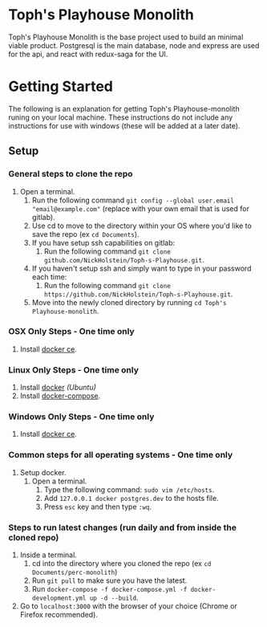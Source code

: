 # Toph's Playhouse Monolith
Toph's Playhouse Monolith is the base project used to build an minimal viable product.
Postgresql is the main database, node and express are used for the api, and react with redux-saga for the UI.

# Getting Started

The following is an explanation for getting Toph's Playhouse-monolith runing on your local machine. These instructions do not include any instructions for use with windows (these will be added at a later date).

## Setup

### General steps to clone the repo
1. Open a terminal.
    1. Run the following command `git config --global user.email "email@example.com"` (replace with your own email that is used for gitlab).
    1. Use cd to move to the directory within your OS where you'd like to save the repo (ex `cd Documents`).
    1. If you have setup ssh capabilities on gitlab:
        1. Run the following command `git clone github.com/NickHolstein/Toph-s-Playhouse.git`.
    1. If you haven't setup ssh and simply want to type in your password each time:
        1. Run the following command `git clone https://github.com/NickHolstein/Toph-s-Playhouse.git`.
    1. Move into the newly cloned directory by running `cd Toph's Playhouse-monolith`.

### OSX Only Steps - One time only
1. Install [docker ce](https://store.docker.com/editions/community/docker-ce-desktop-mac).

### Linux Only Steps - One time only
1. Install [docker](https://docs.docker.com/engine/installation/linux/docker-ce/ubuntu/#install-docker-ce) _(Ubuntu)_
1. Install [docker-compose](https://docs.docker.com/compose/install).


### Windows Only Steps - One time only
1. Install [docker ce](https://store.docker.com/editions/community/docker-ce-desktop-windows).


### Common steps for all operating systems - One time only
1. Setup docker.
    1. Open a terminal.
        1. Type the following command: `sudo vim /etc/hosts`.
        1. Add `127.0.0.1 docker postgres.dev` to the hosts file.
        1. Press `esc` key and then type `:wq`.



### Steps to run latest changes (run daily and from inside the cloned repo)
1. Inside a terminal.
    1. cd into the directory where you cloned the repo (ex `cd Documents/perc-monolith`)
    1. Run `git pull` to make sure you have the latest.
    1. Run `docker-compose -f docker-compose.yml -f docker-development.yml up -d --build`.
1. Go to `localhost:3000` with the browser of your choice (Chrome or Firefox recommended).
